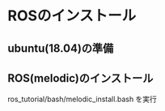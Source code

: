 # ROSのインストール

## ubuntu(18.04)の準備

## ROS(melodic)のインストール

ros_tutorial/bash/melodic_install.bash を実行
